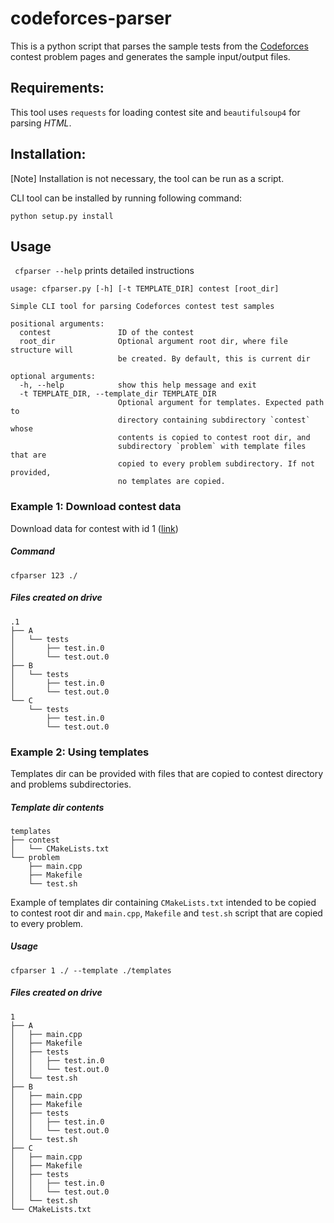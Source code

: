 # codeforces-parser

This is a python script that parses the sample tests from the [Codeforces](http://codeforces.com/) contest problem pages and generates the sample input/output files.

## Requirements:
This tool uses `requests` for loading contest site and `beautifulsoup4` for parsing *HTML*.

## Installation:
[Note] Installation is not necessary, the tool can be run as a script.

CLI tool can be installed by running following command:
```
python setup.py install
```

## Usage
``` cfparser --help``` prints detailed instructions
```
usage: cfparser.py [-h] [-t TEMPLATE_DIR] contest [root_dir]

Simple CLI tool for parsing Codeforces contest test samples

positional arguments:
  contest               ID of the contest
  root_dir              Optional argument root dir, where file structure will
                        be created. By default, this is current dir

optional arguments:
  -h, --help            show this help message and exit
  -t TEMPLATE_DIR, --template_dir TEMPLATE_DIR
                        Optional argument for templates. Expected path to
                        directory containing subdirectory `contest` whose
                        contents is copied to contest root dir, and
                        subdirectory `problem` with template files that are
                        copied to every problem subdirectory. If not provided,
                        no templates are copied.

```

### Example 1: Download contest data
Download data for contest with id 1 ([link](http://codeforces.com/contest/1))
##### Command
```
cfparser 123 ./
```
##### Files created on drive
```
.1
├── A
│   └── tests
│       ├── test.in.0
│       └── test.out.0
├── B
│   └── tests
│       ├── test.in.0
│       └── test.out.0
└── C
    └── tests
        ├── test.in.0
        └── test.out.0

```
### Example 2: Using templates
Templates dir can be provided with files that are copied to contest directory and problems subdirectories.
##### Template dir contents
```
templates
├── contest
│   └── CMakeLists.txt
└── problem
    ├── main.cpp
    ├── Makefile
    └── test.sh
```
Example of templates dir containing `CMakeLists.txt` intended to be copied
to contest root dir and `main.cpp`, `Makefile` and `test.sh` script that are copied to every problem.

##### Usage
```
cfparser 1 ./ --template ./templates
```


##### Files created on drive
```
1
├── A
│   ├── main.cpp
│   ├── Makefile
│   ├── tests
│   │   ├── test.in.0
│   │   └── test.out.0
│   └── test.sh
├── B
│   ├── main.cpp
│   ├── Makefile
│   ├── tests
│   │   ├── test.in.0
│   │   └── test.out.0
│   └── test.sh
├── C
│   ├── main.cpp
│   ├── Makefile
│   ├── tests
│   │   ├── test.in.0
│   │   └── test.out.0
│   └── test.sh
└── CMakeLists.txt

```


